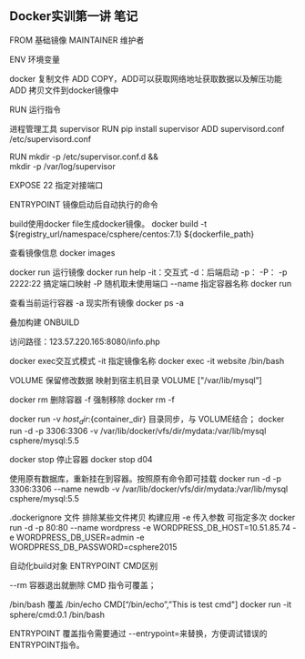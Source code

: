 Docker实训第一讲 笔记
---------

FROM 基础镜像
MAINTAINER 维护者

ENV 环境变量

docker 复制文件 ADD COPY，ADD可以获取网络地址获取数据以及解压功能
ADD 拷贝文件到docker镜像中

RUN 运行指令

进程管理工具 supervisor
RUN pip install supervisor
ADD supervisord.conf /etc/supervisord.conf

RUN mkdir -p /etc/supervisor.conf.d && \
mkdir -p /var/log/supervisor

EXPOSE 22 指定对接端口

ENTRYPOINT 镜像启动后自动执行的命令

build使用docker file生成docker镜像。
docker build -t ${registry_url/namespace/csphere/centos:7.1} ${dockerfile_path}

查看镜像信息
docker images

docker run 运行镜像 docker run help -it：交互式 -d：后端启动 -p： -P：
-p 2222:22 搞定端口映射
-P 随机取未使用端口
--name 指定容器名称
docker run

查看当前运行容器
-a 现实所有镜像
docker ps -a

叠加构建
ONBUILD

访问路径：123.57.220.165:8080/info.php

docker exec交互式模式
-it 指定镜像名称
docker exec -it website /bin/bash

VOLUME 保留修改数据 映射到宿主机目录
VOLUME ["/var/lib/mysql”]

docker rm 删除容器
-f 强制移除
docker rm -f

docker run
-v ${host_dir}:${container_dir} 目录同步，与 VOLUME结合；
docker run -d -p 3306:3306 -v /var/lib/docker/vfs/dir/mydata:/var/lib/mysql csphere/mysql:5.5

docker stop 停止容器
docker stop d04

使用原有数据库，重新挂在到容器。按照原有命令即可挂载
docker run -d -p 3306:3306 --name newdb -v /var/lib/docker/vfs/dir/mydata:/var/lib/mysql csphere/mysql:5.5

.dockerignore 文件 排除某些文件拷贝
构建应用
-e 传入参数 可指定多次
docker run -d -p 80:80 --name wordpress -e WORDPRESS_DB_HOST=10.51.85.74 -e WORDPRESS_DB_USER=admin -e WORDPRESS_DB_PASSWORD=csphere2015

自动化build对象
ENTRYPOINT CMD区别

--rm 容器退出就删除
CMD 指令可覆盖；

/bin/bash 覆盖 /bin/echo
CMD[“/bin/echo”,”This is test cmd"]
docker run -it sphere/cmd:0.1 /bin/bash

ENTRYPOINT 覆盖指令需要通过 --entrypoint=来替换，方便调试错误的ENTRYPOINT指令。

